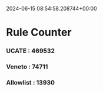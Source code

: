 2024-06-15 08:54:58.208744+00:00
# Rule Counter 
 ### UCATE : 469532

 ### Veneto : 74711

 ### Allowlist : 13930